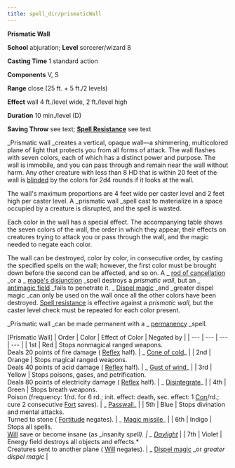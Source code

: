 ```yaml
---
title: spell_dir/prismaticWall
---
```

 **Prismatic Wall**

**School** abjuration; **Level** sorcerer/wizard 8

**Casting Time** 1 standard action

**Components** V, S

**Range** close (25 ft. + 5 ft./2 levels)

**Effect** wall 4 ft./level wide, 2 ft./level high

**Duration** 10 min./level (D)

**Saving Throw** see text; **[Spell Resistance](../glossary#_spell-resistance)** see text

_Prismatic wall _creates a vertical, opaque wall—a shimmering, multicolored plane of light that protects you from all forms of attack. The wall flashes with seven colors, each of which has a distinct power and purpose. The wall is immobile, and you can pass through and remain near the wall without harm. Any other creature with less than 8 HD that is within 20 feet of the wall is [blinded](../glossary#_blinded) by the colors for 2d4 rounds if it looks at the wall.

The wall's maximum proportions are 4 feet wide per caster level and 2 feet high per caster level. A _prismatic wall _spell cast to materialize in a space occupied by a creature is disrupted, and the spell is wasted.

Each color in the wall has a special effect. The accompanying table shows the seven colors of the wall, the order in which they appear, their effects on creatures trying to attack you or pass through the wall, and the magic needed to negate each color.

The wall can be destroyed, color by color, in consecutive order, by casting the specified spells on the wall; however, the first color must be brought down before the second can be affected, and so on. A _ [rod of cancellation](../magicItem_dir/rods#_rod-of-cancellation) _or a _ [mage's disjunction](mageSDisjunction#_mage-s-disjunction) _spell destroys a _prismatic wall_, but an _ [antimagic field](antimagicField#_antimagic-field) _fails to penetrate it. _ [Dispel magic](dispelMagic#_dispel-magic) _and _greater dispel magic _can only be used on the wall once all the other colors have been destroyed. [Spell resistance](../glossary#_spell-resistance) is effective against a _prismatic wall_, but the caster level check must be repeated for each color present.

_Prismatic wall _can be made permanent with a _ [permanency](permanency#_permanency) _spell.

[Prismatic Wall]
| Order | Color | Effect of Color | Negated by |
| --- | --- | --- | --- |
| 1st | Red | Stops nonmagical ranged weapons.  
 Deals 20 points of fire damage ( [Reflex](../combat#_reflex) half). | _ [Cone of cold](coneOfCold#_cone-of-cold)_ |
| 2nd | Orange | Stops magical ranged weapons.  
Deals 40 points of acid damage ( [Reflex](../combat#_reflex) half). | _ [Gust of wind](gustOfWind#_gust-of-wind)_ |
| 3rd | Yellow | Stops poisons, gases, and petrification.  
Deals 80 points of electricity damage ( [Reflex](../combat#_reflex) half). | _ [Disintegrate](disintegrate#_disintegrate)_ |
| 4th | Green | Stops breath weapons.  
Poison (frequency: 1/rd. for 6 rd.; init. effect: death, sec. effect: 1 [Con](../gettingStarted#_constitution)/rd.; cure 2 consecutive [Fort](../combat#_fortitude) saves). | _ [Passwall](passwall#_passwall)_ |
| 5th | Blue | Stops divination and mental attacks.  
Turned to stone ( [Fortitude](../combat#_fortitude) negates). | _ [Magic missile](magicMissile#_magic-missile)_ |
| 6th | Indigo | Stops all spells.  
 [Will](../combat#_will) save or become insane (as _insanity _spell). | _ [Daylight](daylight#_daylight)_ |
| 7th | Violet | Energy field destroys all objects and effects.\*  
Creatures sent to another plane ( [Will](../combat#_will) negates). | _ [Dispel magic](dispelMagic#_dispel-magic) _or _greater dispel magic_ |

